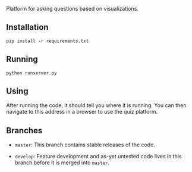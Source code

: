 Platform for asking questions based on visualizations.

## Installation

    pip install -r requirements.txt

## Running

    python runserver.py

## Using

After running the code, it should tell you where it is running. You can
then navigate to this address in a browser to use the quiz platform.

## Branches

- `master`: This branch contains stable releases of the code.

- `develop`: Feature development and as-yet untested code lives in
    this branch before it is merged into `master`.
